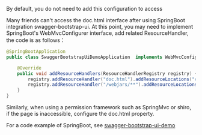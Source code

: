 By default, you do not need to add this configuration to access

Many friends can't access the doc.html interface after using SpringBoot integration swagger-bootstrap-ui. At this point, you may need to implement SpringBoot's WebMvcConfigurer interface, add related ResourceHandler, the code is as follows：

```java
@SpringBootApplication
public class SwaggerBootstrapUiDemoApplication  implements WebMvcConfigurer{

	@Override
	public void addResourceHandlers(ResourceHandlerRegistry registry) {
		registry.addResourceHandler("doc.html").addResourceLocations("classpath*:/META-INF/resources/");
		registry.addResourceHandler("/webjars/**").addResourceLocations("classpath*:/META-INF/resources/webjars/");
	}
}
```

Similarly, when using a permission framework such as SpringMvc or shiro, if the page is inaccessible, configure the doc.html property.

For a code example of SpringBoot, see [swagger-bootstrap-ui-demo](https://gitee.com/xiaoym/swagger-bootstrap-ui-demo/tree/master/swagger-bootstrap-ui-demo)